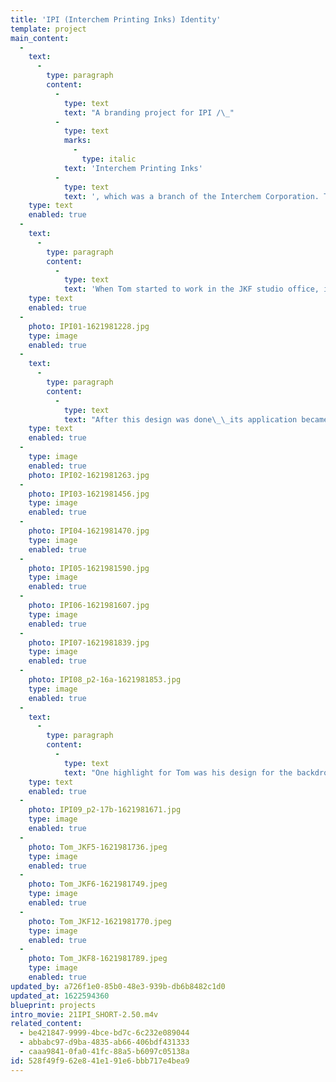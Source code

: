 ```yaml
---
title: 'IPI (Interchem Printing Inks) Identity'
template: project
main_content:
  -
    text:
      -
        type: paragraph
        content:
          -
            type: text
            text: "A branding project for IPI /\_"
          -
            type: text
            marks:
              -
                type: italic
            text: 'Interchem Printing Inks'
          -
            type: text
            text: ', which was a branch of the Interchem Corporation. This was a major client for J. K. Fogleman Associates in Morristown, NJ (1965-67) to which Tom became a major contributor.'
    type: text
    enabled: true
  -
    text:
      -
        type: paragraph
        content:
          -
            type: text
            text: 'When Tom started to work in the JKF studio office, in 1965, this branding project was one of the first assignments he was to get involved with. This project, under the experience direction of James Fogleman, was Tom’ first assignment, which was to design the logo for IPI with the plan to start using the symbol as the company’s center for the development of its corporate identity. The logo design prioritized identity of letters but placed within a square these parts played out subtle ideas representing the printing technology: the use of one “color” for the logo suggesting a printed form with letters reversed our in white where ink had no ink; the use of an “ink-well” at the top of the lowercase letter “i” to suggest being filled with ink; the top of the logo referencing a letterpress surface for paper to drop on.'
    type: text
    enabled: true
  -
    photo: IPI01-1621981228.jpg
    type: image
    enabled: true
  -
    text:
      -
        type: paragraph
        content:
          -
            type: text
            text: "After this design was done\_\_its application became an integral part for IPI’s identity design. Under Jim Fogleman’s direction Tom played an integral role in the development of IPI’s identity development, which established itself over time via the applications and control of the logo design. There were many applications Tom worked, ranging from IPI’s stationary, to a variety of promotional materials, the covers for various printing ink manuals and the labels for the ink products IPI produced."
    type: text
    enabled: true
  -
    type: image
    enabled: true
    photo: IPI02-1621981263.jpg
  -
    photo: IPI03-1621981456.jpg
    type: image
    enabled: true
  -
    photo: IPI04-1621981470.jpg
    type: image
    enabled: true
  -
    photo: IPI05-1621981590.jpg
    type: image
    enabled: true
  -
    photo: IPI06-1621981607.jpg
    type: image
    enabled: true
  -
    photo: IPI07-1621981839.jpg
    type: image
    enabled: true
  -
    photo: IPI08_p2-16a-1621981853.jpg
    type: image
    enabled: true
  -
    text:
      -
        type: paragraph
        content:
          -
            type: text
            text: "One highlight for Tom was his design for the backdrops of IPI’s exhibit as part of an enormous industrial marketing event held in New York City, 1967. These backdrops were clearly inspired by the tutelage of his favorite faculty, Norman Ives, and his work during his recent studies at Yale.\_"
    type: text
    enabled: true
  -
    photo: IPI09_p2-17b-1621981671.jpg
    type: image
    enabled: true
  -
    photo: Tom_JKF5-1621981736.jpeg
    type: image
    enabled: true
  -
    photo: Tom_JKF6-1621981749.jpeg
    type: image
    enabled: true
  -
    photo: Tom_JKF12-1621981770.jpeg
    type: image
    enabled: true
  -
    photo: Tom_JKF8-1621981789.jpeg
    type: image
    enabled: true
updated_by: a726f1e0-85b0-48e3-939b-db6b8482c1d0
updated_at: 1622594360
blueprint: projects
intro_movie: 21IPI_SHORT-2.50.m4v
related_content:
  - be421847-9999-4bce-bd7c-6c232e089044
  - abbabc97-d9ba-4835-ab66-406bdf431333
  - caaa9841-0fa0-41fc-88a5-b6097c05138a
id: 528f49f9-62e8-41e1-91e6-bbb717e4bea9
---
```

